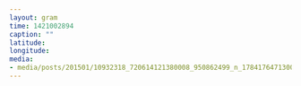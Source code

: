 ```yaml
---
layout: gram
time: 1421002894
caption: ""
latitude: 
longitude: 
media:
- media/posts/201501/10932318_720614121380008_950862499_n_17841764713000351.jpg
---
```


